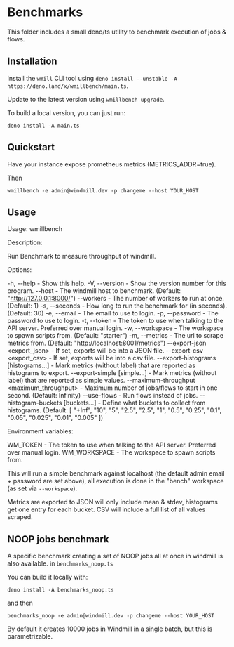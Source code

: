 # Benchmarks

This folder includes a small deno/ts utility to benchmark execution of jobs &
flows.

## Installation

Install the `wmill` CLI tool using
`deno install --unstable -A https://deno.land/x/wmillbench/main.ts`.

Update to the latest version using `wmillbench upgrade`.

To build a local version, you can just run:
```
deno install -A main.ts
```

## Quickstart

Have your instance expose prometheus metrics (METRICS_ADDR=true).

Then

```
wmillbench -e admin@windmill.dev -p changeme --host YOUR_HOST
```

## Usage

Usage: wmillbench

Description:

Run Benchmark to measure throughput of windmill.

Options:

-h, --help - Show this help. 
-V, --version - Show the version number for this program. 
--host <url> - The windmill host to benchmark. (Default: "http://127.0.0.1:8000/") 
--workers <workers> - The number of workers to run at once. (Default: 1) 
-s, --seconds <seconds> - How long to run the benchmark for (in seconds). (Default: 30) 
-e, --email <email> - The email to use to login. 
-p, --password <password> - The password to use to login. 
-t, --token <token> - The token to use when talking to the API server. Preferred over manual login. 
-w, --workspace <workspace> - The workspace to spawn scripts from. (Default: "starter") 
-m, --metrics <metrics> - The url to scrape metrics from. (Default: "http://localhost:8001/metrics") 
--export-json <export_json> - If set, exports will be into a JSON file. 
--export-csv <export_csv> - If set, exports will be into a csv file. 
--export-histograms [histograms...] - Mark metrics (without label) that are reported as histograms to export. 
--export-simple [simple...] - Mark metrics (without label) that are reported as simple values.
--maximum-throughput <maximum_throughput> - Maximum number of jobs/flows to start in one second. (Default: Infinity) 
--use-flows - Run flows instead of jobs.
--histogram-buckets [buckets...] - Define what buckets to collect from histograms. (Default: [ "+Inf", "10", "5", "2.5", "2.5", "1", "0.5", "0.25", "0.1", "0.05", "0.025", "0.01", "0.005" ])

Environment variables:

WM_TOKEN <token> - The token to use when talking to the API server. Preferred
over manual login. WM_WORKSPACE <workspace> - The workspace to spawn scripts
from.



This will run a simple benchmark against localhost (the default admin email +
password are set above), all execution is done in the "bench" workspace (as set
via `--workspace`).

Metrics are exported to JSON will only include mean & stdev, histograms get one
entry for each bucket. CSV will include a full list of all values scraped.

## NOOP jobs benchmark

A specific benchmark creating a set of NOOP jobs all at once in windmill is also available.
in `benchmarks_noop.ts`

You can build it locally with:
```
deno install -A benchmarks_noop.ts
```
and then
```
benchmarks_noop -e admin@windmill.dev -p changeme --host YOUR_HOST
```

By default it creates 10000 jobs in Windmill in a single batch, but this is parametrizable.